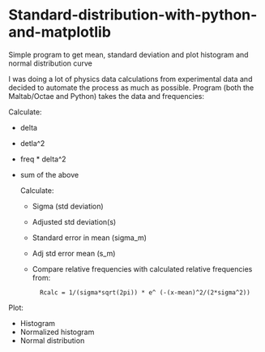 # Standard-distribution-with-python-and-matplotlib
Simple program to get mean, standard deviation and plot histogram and normal distribution curve


I was doing a lot of physics data calculations from experimental data and decided to automate the process as much as possible.
Program (both the Maltab/Octae and Python) takes the data and frequencies:

Calculate:

  - delta
  - detla^2
  - freq * delta^2
  - sum of the above
  
      Calculate:
      - Sigma (std deviation)
      - Adjusted std deviation(s)
      - Standard error in mean (sigma_m)
      - Adj std error mean (s_m)
      - Compare relative frequencies with calculated relative frequencies from:
      
              Rcalc = 1/(sigma*sqrt(2pi)) * e^ (-(x-mean)^2/(2*sigma^2))
Plot:

  - Histogram
  - Normalized histogram
  - Normal distribution
